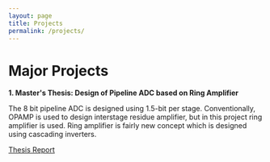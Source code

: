 ```yaml
---
layout: page
title: Projects
permalink: /projects/
---
```

<h1> Major Projects </h1> 





**1. Master's Thesis: Design of Pipeline ADC based on Ring Amplifier** 


The 8 bit pipeline ADC is designed using 1.5-bit per stage. Conventionally, OPAMP is used to design interstage residue amplifier, but in this project ring amplifier is used. Ring amplifier is fairly new concept which is designed using cascading inverters. 

[Thesis Report](MTP2_Thesis_SagarZoting_203070064.pdf)
